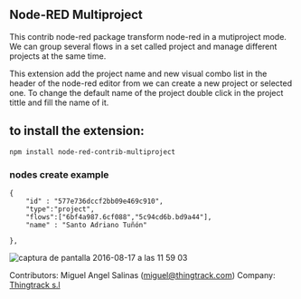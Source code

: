 ## Node-RED Multiproject

This contrib node-red package transform node-red in a mutiproject mode. We can group several flows in a set called project and manage different projects at the same time. 

This extension add the project name and new visual combo list in the header of the node-red editor from we can create a new project or selected one. To change the default name of the project double click in the project tittle and fill the name of it.

## to install the extension:

```
npm install node-red-contrib-multiproject
```

### nodes create example

```
{ 
    "id" : "577e736dccf2bb09e469c910", 
    "type":"project",
    "flows":["6bf4a987.6cf088","5c94cd6b.bd9a44"],     
    "name" : "Santo Adriano Tuñón" 
  
},
```

![captura de pantalla 2016-08-17 a las 11 59 03](https://cloud.githubusercontent.com/assets/1216181/17732541/9995df32-6472-11e6-9376-bfa41ee41596.png)

Contributors: Miguel Angel Salinas (miguel@thingtrack.com)
Company: [Thingtrack s.l](http://www.thingtrack.com)
